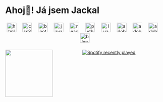 <h1 align="left">Ahoj👋! Já jsem Jackal</h1>

###

<div align="center">
  <img src="https://img.shields.io/badge/HTML5-E34F26?logo=html5&logoColor=white&style=for-the-badge" height="30" alt="html5 logo"  />
  <img width="12" />
  <img src="https://img.shields.io/badge/CSS3-1572B6?logo=css3&logoColor=white&style=for-the-badge" height="30" alt="css3 logo"  />
  <img width="12" />
  <img src="https://img.shields.io/badge/Bootstrap-7952B3?logo=bootstrap&logoColor=white&style=for-the-badge" height="30" alt="bootstrap logo"  />
  <img width="12" />
  <img src="https://img.shields.io/badge/JavaScript-F7DF1E?logo=javascript&logoColor=black&style=for-the-badge" height="30" alt="javascript logo"  />
  <img width="12" />
  <img src="https://img.shields.io/badge/React-61DAFB?logo=react&logoColor=black&style=for-the-badge" height="30" alt="react logo"  />
  <img width="12" />
  <img src="https://img.shields.io/badge/Python-3776AB?logo=python&logoColor=white&style=for-the-badge" height="30" alt="python logo"  />
  <img width="12" />
  <img src="https://img.shields.io/badge/Lua-2C2D72?logo=lua&logoColor=white&style=for-the-badge" height="30" alt="lua logo"  />
  <img width="12" />
  <img src="https://img.shields.io/badge/Adobe Photoshop-31A8FF?logo=adobephotoshop&logoColor=black&style=for-the-badge" height="30" alt="adobephotoshop logo"  />
  <img width="12" />
  <img src="https://img.shields.io/badge/Adobe Illustrator-FF9A00?logo=adobeillustrator&logoColor=black&style=for-the-badge" height="30" alt="adobeillustrator logo"  />
  <img width="12" />
  <img src="https://img.shields.io/badge/Adobe After Effects-9999FF?logo=adobeaftereffects&logoColor=black&style=for-the-badge" height="30" alt="adobeaftereffects logo"  />
  <img width="12" />
  <img src="https://img.shields.io/badge/Blender-F5792A?logo=blender&logoColor=black&style=for-the-badge" height="30" alt="blender logo"  />
</div>

###

<img align="left" height="150" src="https://jackal.studio/assets/img/logo.png"  />

###

<div align="center">
  <a href="https://open.spotify.com/user/31llwyhdeibb7f3oxffmy5xmjanu">
    <img src="https://spotify-recently-played-readme.vercel.app/api?user=31llwyhdeibb7f3oxffmy5xmjanu&count=5&unique=false" alt="Spotify recently played"  />
  </a>
</div>

###
